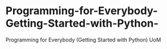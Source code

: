 # Programming-for-Everybody-Getting-Started-with-Python-
Programming for Everybody (Getting Started with Python) UoM

